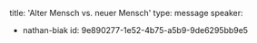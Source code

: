 title: 'Alter Mensch vs. neuer Mensch'
type: message
speaker:
  - nathan-biak
id: 9e890277-1e52-4b75-a5b9-9de6295bb9e5
